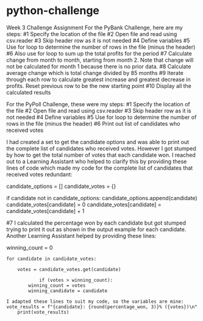 # python-challenge
 Week 3 Challenge Assignment
For the PyBank Challenge, here are my steps:
#1  Specify the location of the file
#2  Open file and read using csv.reader
#3  Skip header row as it is not needed
#4  Define variables
#5  Use for loop to determine the number of rows in the file (minus the header)
#6  Also use for loop to sum up the total profits for the period
#7  Calculate change from month to month, starting from month 2. Note that change will not be calculated for  month 1 because there is no prior data.
#8  Calculate average change which is total change divided by 85 months
#9  Iterate through each row to calculate greatest increase and greatest decrease in profits. Reset previous row to be the new starting point
#10 Display all the calculated results


For the PyPoll Challenge, these were my steps:
#1  Specify the location of the file
#2  Open file and read using csv.reader
#3  Skip header row as it is not needed
#4  Define variables
#5  Use for loop to determine the number of rows in the file (minus the header)
#6  Print out list of candidates who received votes

I had created a set to get the candidate options and was able to print out the complete list of candidates who received votes. However I got stumped by how to get the total number of votes that each candidate won. I reached out to a Learning Assistant who helped to clarify this by providing these lines of code which made my code for the complete list of candidates that received votes redundant:

candidate_options = []
candidate_votes = {}

if candidate not in candidate_options:
            candidate_options.append(candidate)
            candidate_votes[candidate] = 0
        candidate_votes[candidate] = candidate_votes[candidate] + 1

#7 I calculated the percentage won by each candidate but got stumped trying to print it out as shown in the output example for each candidate. Another Learning Assistant helped by providing these lines:

winning_count = 0
    
    for candidate in candidate_votes:

        votes = candidate_votes.get(candidate)

                if (votes > winning_count):
            winning_count = votes
            winning_candidate = candidate

    I adapted these lines to suit my code, so the variables are mine: 
    vote_results = f"{candidate}: {round(percentage_won, 3)}% ({votes})\n"
        print(vote_results)